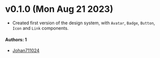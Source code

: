 # v0.1.0 (Mon Aug 21 2023)

- Created first version of the design system, with `Avatar`, `Badge`, `Button`, `Icon` and `Link` components.

#### Authors: 1

- [Johan711024](https://github.com/Johan711024)